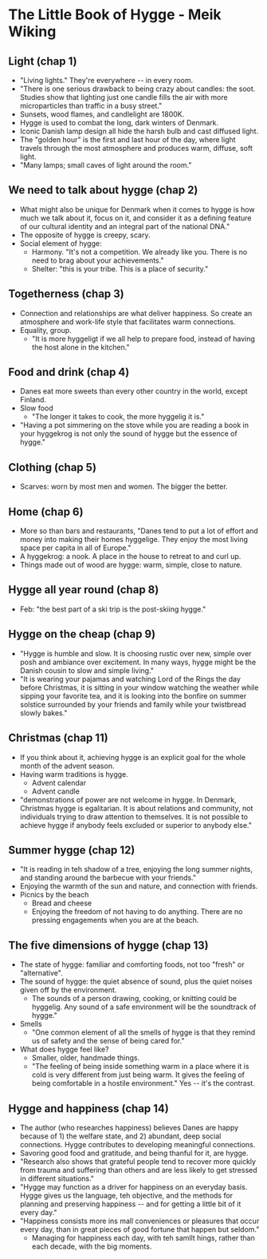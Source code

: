 # The Little Book of Hygge - Meik Wiking

## Light (chap 1)

* "Living lights." They're everywhere -- in every room.
* "There is one serious drawback to being crazy about candles: the soot. Studies show that lighting
  just one candle fills the air with more microparticles than traffic in a busy street."
* Sunsets, wood flames, and candlelight are 1800K.
* Hygge is used to combat the long, dark winters of Denmark.
* Iconic Danish lamp design all hide the harsh bulb and cast diffused light.
* The "golden hour" is the first and last hour of the day, where light travels through the most
  atmosphere and produces warm, diffuse, soft light.
* "Many lamps; small caves of light around the room."

## We need to talk about hygge (chap 2)

* What might also be unique for Denmark when it comes to hygge is how much we talk about it, focus
  on it, and consider it as a defining feature of our cultural identity and an integral part of the
  national DNA."
* The opposite of hygge is creepy, scary.
* Social element of hygge:
  * Harmony. "It's not a competition. We already like you. There is no need to brag about your
    achievements."
  * Shelter: "this is your tribe. This is a place of security."

## Togetherness (chap 3)

* Connection and relationships are what deliver happiness. So create an atmosphere and work-life
  style that facilitates warm connections.
* Equality, group.
  * "It is more hyggeligt if we all help to prepare food, instead of having the host alone in the
    kitchen."

## Food and drink (chap 4)

* Danes eat more sweets than every other country in the world, except Finland.
* Slow food
  * "The longer it takes to cook, the more hyggelig it is."
* "Having a pot simmering on the stove while you are reading a book in your hyggekrog is not only
  the sound of hygge but the essence of hygge."

## Clothing (chap 5)

* Scarves: worn by most men and women. The bigger the better.

## Home (chap 6)

* More so than bars and restaurants, "Danes tend to put a lot of effort and money into making their
  homes hyggelige. They enjoy the most living space per capita in all of Europe."
* A hyggekrog: a nook. A place in the house to retreat to and curl up.
* Things made out of wood are hygge: warm, simple, close to nature.

## Hygge all year round (chap 8)

* Feb: "the best part of a ski trip is the post-skiing hygge."

## Hygge on the cheap (chap 9)

* "Hygge is humble and slow. It is choosing rustic over new, simple over posh and ambiance over
  excitement. In many ways, hygge might be the Danish cousin to slow and simple living."
* "It is wearing your pajamas and watching Lord of the Rings the day before Christmas, it is sitting
  in your window watching the weather while sipping your favorite tea, and it is looking into the
  bonfire on summer solstice surrounded by your friends and family while your twistbread slowly
  bakes."

## Christmas (chap 11)

* If you think about it, achieving hygge is an explicit goal for the whole month of the advent
  season.
* Having warm traditions is hygge.
  * Advent calendar
  * Advent candle
* "demonstrations of power are not welcome in hygge. In Denmark, Christmas hygge is egalitarian. It
  is about relations and community, not individuals trying to draw attention to themselves. It is
  not possible to achieve hygge if anybody feels excluded or superior to anybody else."

## Summer hygge (chap 12)

* "It is reading in teh shadow of a tree, enjoying the long summer nights, and standing around the
  barbecue with your friends."
* Enjoying the warmth of the sun and nature, and connection with friends.
* Picnics by the beach
  * Bread and cheese
  * Enjoying the freedom of not having to do anything. There are no pressing engagements when you
    are at the beach.

## The five dimensions of hygge (chap 13)

* The state of hygge: familiar and comforting foods, not too "fresh" or "alternative".
* The sound of hygge: the quiet absence of sound, plus the quiet noises given off by the
  environment.
  * The sounds of a person drawing, cooking, or knitting could be hyggelig. Any sound of a safe
    environment will be the soundtrack of hygge."
* Smells
  * "One common element of all the smells of hygge is that they remind us of safety and the sense of
    being cared for."
* What does hygge feel like?
  * Smaller, older, handmade things.
  * "The feeling of being inside something warm in a place where it is cold is very different from
    just being warm. It gives the feeling of being comfortable in a hostile environment." Yes --
    it's the contrast.

## Hygge and happiness (chap 14)

* The author (who researches happiness) believes Danes are happy because of 1) the welfare state,
  and 2) abundant, deep social connections. Hygge contributes to developing meaningful connections.
* Savoring good food and gratitude, and being thanful for it, are hygge.
* "Research also shows that grateful people tend to recover more quickly from trauma and suffering
  than others and are less likely to get stressed in different situations."
* "Hygge may function as a driver for happiness on an everyday basis. Hygge gives us the language,
  teh objective, and the methods for planning and preserving happiness -- and for getting a little
  bit of it every day."
* "Happiness consists more ins mall conveniences or pleasures that occur every day, than in great
  pieces of good fortune that happen but seldom."
  * Managing for happiness each day, with teh samllt hings, rather than each decade, with the big
    moments.
